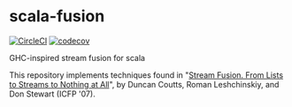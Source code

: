 # scala-fusion
[![CircleCI](https://circleci.com/gh/nathaniel-may/scala-fusion.svg?style=svg)](https://circleci.com/gh/nathaniel-may/scala-fusion)
[![codecov](https://codecov.io/gh/nathaniel-may/scala-fusion/branch/master/graph/badge.svg)](https://codecov.io/gh/nathaniel-may/scala-fusion)

GHC-inspired stream fusion for scala

This repository implements techniques found in "[Stream Fusion. From Lists to Streams to Nothing at All](http://citeseer.ist.psu.edu/viewdoc/summary?doi=10.1.1.104.7401)", by Duncan Coutts, Roman Leshchinskiy, and Don Stewart (ICFP '07).